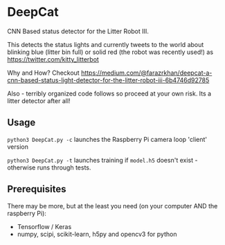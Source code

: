 # DeepCat
CNN Based status detector for the Litter Robot III. 

This detects the status lights and currently tweets to the world about blinking blue (litter bin full) or solid red (the robot was recently used!)  as https://twitter.com/kitty_litterbot

Why and How? Checkout https://medium.com/@farazrkhan/deepcat-a-cnn-based-status-light-detector-for-the-litter-robot-iii-6b4746d92785

Also - terribly organized code follows so proceed at your own risk. Its a litter detector after all!

## Usage
`python3 DeepCat.py -c` launches the Raspberry Pi camera loop 'client' version

`python3 DeepCat.py -t` launches training if `model.h5` doesn't exist - otherwise runs through tests.

## Prerequisites
There may be more, but at the least you need (on your computer AND the raspberry Pi):
- Tensorflow / Keras
- numpy, scipi, scikit-learn, h5py and opencv3 for python 







